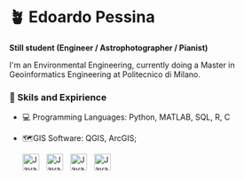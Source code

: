 # 🪴 Edoardo Pessina

**Still student (Engineer / Astrophotographer / Pianist)**

I'm an Environmental Engineering, currently doing a Master in Geoinformatics Engineering at Politecnico di Milano.  

<!--![Anurag's GitHub stats](https://github-readme-stats.vercel.app/api?username=astroedo&show_icons=true&theme=radical)-->


### 🧰 Skils and Expirience 

* 💻 Programming Languages: Python, MATLAB, SQL, R, C
* 🗺️GIS Software: QGIS, ArcGIS;


  <img align="left" alt="Java" width="30px" style="padding-right:10px;" src="https://cdn.jsdelivr.net/gh/devicons/devicon@latest/icons/python/python-original.svg" />
  <img align="left" alt="Java" width="30px" style="padding-right:10px;" src="https://cdn.jsdelivr.net/gh/devicons/devicon@latest/icons/matlab/matlab-original.svg" />
  <img align="left" alt="Java" width="30px" style="padding-right:10px;" src="https://cdn.jsdelivr.net/gh/devicons/devicon@latest/icons/azuresqldatabase/azuresqldatabase-original.svg" />
  <img align="left" alt="Java" width="30px" style="padding-right:10px;" src="https://cdn.jsdelivr.net/gh/devicons/devicon@latest/icons/rstudio/rstudio-original.svg" />
  
          
          
<!--
**astroedo/astroedo** is a ✨ _special_ ✨ repository because its `README.md` (this file) appears on your GitHub profile.

Here are some ideas to get you started:


- 👯 I’m looking to collaborate on ...
- 🤔 I’m looking for help with ...
- 💬 Ask me about ...
- 😄 Pronouns: ...
- ⚡ Fun fact: ...
-->
